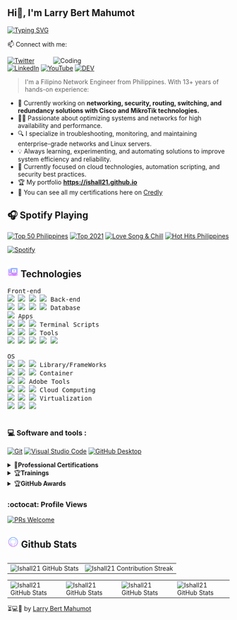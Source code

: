 ## Hi👋, I'm Larry Bert Mahumot

[![Typing SVG](https://readme-typing-svg.herokuapp.com?font=neuropol&color=%234E14B8&size=24&lines=I'am+Filipino+IT+Specialist.;Cyber+Security+Analyst;Cloud+Data+Engineer)](https://git.io/typing-svg)

📫 Connect with me:

<img align="right" alt="Coding" width="400" src="https://i.ibb.co/K0pKw7x/networking.gif">

[![Twitter](https://img.shields.io/badge/twitter-%231DA1F2.svg?&style=for-the-badge&logo=twitter&logoColor=white)](https://twitter.com/larrymahumot) [![LinkedIn](https://img.shields.io/badge/linkedin-%230077B5.svg?&style=for-the-badge&logo=linkedin&logoColor=white)](https://www.linkedin.com/in/larrymahumot/) [![YouTube](https://img.shields.io/badge/youtube-%23FF0000.svg?&style=for-the-badge&logo=youtube&logoColor=white)](https://youtube.com/larrymahumot) [![DEV](https://img.shields.io/badge/DEV-%23000000.svg?&style=for-the-badge&logo=dev.to&logoColor=white)](https://dev.to/larrymahumot)

> I'm a Filipino Network Engineer from Philippines. With 13+ years of hands-on experience:

- 🎯 Currently working on **networking, security, routing, switching, and redundancy solutions with Cisco and MikroTik technologies.**
- 👨‍💻 Passionate about optimizing systems and networks for high availability and performance.
- 🔍 I specialize in troubleshooting, monitoring, and maintaining enterprise-grade networks and Linux servers.
- 💡  Always learning, experimenting, and automating solutions to improve system efficiency and reliability.
- 🔗 Currently focused on cloud technologies, automation scripting, and security best practices.
- 🏆 My portfolio **https://ishall21.github.io**
- 🏅 You can see all my certifications here on [Credly](https://www.credly.com/users/larrymahumot)
## 🎧 Spotify Playing

[![Top 50 Philippines](https://img.shields.io/badge/Top%2050%20Philippines-%231DB954.svg?&style=flat-square&logo=spotify&logoColor=white)](https://open.spotify.com/playlist/37i9dQZEVXbNBz9cRCSFkY) [![Top 2021](https://img.shields.io/badge/Top%20%202021-%231DB954.svg?&style=flat-square&logo=spotify&logoColor=white)](https://open.spotify.com/playlist/06S64oWn7uGnfGrwjh5IWb) [![Love Song & Chill](https://img.shields.io/badge/Love%20Song%20&%20Chill-%231DB954.svg?&style=flat-square&logo=spotify&logoColor=white)](https://open.spotify.com/playlist/4QuJ2DbcTe7R8lzqfNXz7v) [![Hot Hits Philippines](https://img.shields.io/badge/Hot%20Hits%20Philippines-%231DB954.svg?&style=flat-square&logo=spotify&logoColor=white)](https://open.spotify.com/playlist/37i9dQZF1DXcZQSjptOQtk)

[![Spotify](https://spotify-now-playing-1.vercel.app/api/spotify-playing)](https://open.spotify.com/user/21yk3oaoukqj62nfwxwhv26fq)

## <img src="https://github.com/ishall21/ishall21/blob/main/computer-logo.png"/> Technologies
<kbd>
   <kbd>Front-end</kbd>
    <br>
    <img width="25px" src="https://cdn.jsdelivr.net/gh/devicons/devicon/icons/html5/html5-original.svg" /> 
    <img width="25px" src="https://cdn.jsdelivr.net/gh/devicons/devicon/icons/css3/css3-plain.svg" /> 
    <img width="25px" src="https://techstack-generator.vercel.app/sass-icon.svg" /> 
    <img width="25px" src="https://techstack-generator.vercel.app/js-icon.svg" />
  </kbd>
  <kbd>
    <kbd>Back-end</kbd>
    <br>
    <img width="25px" src="https://cdn.jsdelivr.net/gh/devicons/devicon/icons/php/php-original.svg" />
    <img width="25px" src="https://cdn.jsdelivr.net/gh/devicons/devicon/icons/typescript/typescript-original.svg" />
    <img width="25px" src="https://cdn.jsdelivr.net/gh/devicons/devicon/icons/nodejs/nodejs-original.svg" />
    <img width="25px" src="https://cdn.jsdelivr.net/gh/devicons/devicon/icons/rails/rails-original-wordmark.svg" />
  </kbd>
<kbd>
    <kbd>Database</kbd>
    <br>
   <img width="25px" src="https://techstack-generator.vercel.app/mysql-icon.svg" />
  </kbd>

  <kbd>
    <kbd>Apps</kbd>
    <br>
    <img width="25px" src="https://cdn.jsdelivr.net/gh/devicons/devicon/icons/java/java-original.svg" />
    <img width="25px" src="https://cdn.jsdelivr.net/gh/devicons/devicon/icons/kotlin/kotlin-original.svg" />
    <img width="25px" src="https://cdn.jsdelivr.net/gh/devicons/devicon/icons/dart/dart-original.svg" />
  </kbd>
  <kbd>
    <kbd>Terminal Scripts</kbd>
    <br>
    <img width="25px" src="https://techstack-generator.vercel.app/python-icon.svg" />
    <img width="25px" src="https://cdn.jsdelivr.net/gh/devicons/devicon/icons/bash/bash-original.svg" />
    <img width="25px" src="https://cdn.jsdelivr.net/gh/devicons/devicon/icons/ruby/ruby-original.svg" />
  </kbd>
  <kbd>
    <kbd>Tools</kbd>
    <br>
    <img width="25px" src="https://techstack-generator.vercel.app/github-icon.svg" />
    <img width="25px" src="https://cdn.jsdelivr.net/gh/devicons/devicon/icons/vscode/vscode-original.svg" />
    <img width="25px" src="https://github.com/termux/termux-app/raw/master/app/src/main/res/mipmap-xxxhdpi/ic_launcher.png" />
    <img width="25px" src="https://upload.wikimedia.org/wikipedia/commons/thumb/b/b2/Repl.it_logo.svg/512px-Repl.it_logo.svg.png">
    <img width="25px" src="https://img.icons8.com/fluent/42/000000/sublime-text.png">
  </kbd>
 <br><br>
  <kbd>
    <kbd>OS</kbd><br>
    <img width="25px" src="https://cdn.jsdelivr.net/gh/devicons/devicon/icons/linux/linux-original.svg" />
    <img width="25px" src="https://cdn.jsdelivr.net/gh/devicons/devicon/icons/android/android-original.svg" />
    <img width="25px" src="https://cdn.jsdelivr.net/gh/devicons/devicon/icons/windows8/windows8-original.svg" />
  </kbd>
  <kbd>
    <kbd>Library/FrameWorks</kbd>
    <br>
    <img width="25px" src="https://cdn.jsdelivr.net/gh/devicons/devicon/icons/bootstrap/bootstrap-original.svg" />
    <img width="25px" src="https://techstack-generator.vercel.app/react-icon.svg" />
    <img width="25px" src="https://cdn.jsdelivr.net/gh/devicons/devicon/icons/vuejs/vuejs-original.svg" />
  </kbd>
<kbd>
    <kbd>Container</kbd>
    <br>
    <img width="25px" src="https://techstack-generator.vercel.app/kubernetes-icon.svg" />
    <img width="25px" src="https://techstack-generator.vercel.app/docker-icon.svg" />
  </kbd>
  <kbd>
    <kbd>Adobe Tools</kbd>
    <br>
    <img width="25px" src="https://img.icons8.com/color/42/000000/adobe-photoshop.png" />
    <img width="25px" src="https://img.icons8.com/color/42/000000/adobe-illustrator.png" />
    <img width="25px" src="https://img.icons8.com/color/42/000000/adobe-premiere-pro--v1.png" />
  </kbd>
  <kbd>
    <kbd>Cloud Computing</kbd>
    <br>
    <img width="25px" src="https://techstack-generator.vercel.app/aws-icon.svg" />
    <img width="25px" src="https://img.icons8.com/color/42/000000/google-cloud.png" />
    <img width="25px" src="https://img.icons8.com/color/42/000000/azure-1.png" />
  </kbd>
  <kbd>
    <kbd>Virtualization</kbd>
    <br>
    <img width="25px" src="https://img.icons8.com/color/42/000000/virtualbox.png" />
    <img width="25px" src="https://img.icons8.com/color/42/000000/old-vmware-logo.png" />
    <img width="25px" src="https://img.icons8.com/color/42/000000/proxmox.png" />
  </kbd>
  <br/>
  <br/>

### 💻 Software and tools :

<p>
<a href="#"><img alt="Git" src="https://img.shields.io/badge/Git-F05033.svg?logo=git&logoColor=white"></a>
<a href="#"><img alt="Visual Studio Code" src="https://img.shields.io/badge/Visual%20Studio%20Code-0078d7.svg?logo=visual-studio-code&logoColor=white"></a>
<a href="#"><img alt="GitHub Desktop" src="https://img.shields.io/badge/GitHub%20Desktop-8034A9.svg?logo=github&logoColor=white"></a>
</p>

<!---##  **My Certifications **--->
<details>
    <summary>🏅<b>Professional Certifications</b></summary><br/>

- [AWS Certified Cloud Practitioner](https://www.credly.com/badges/34007aac-270b-415b-9cf1-d244792efd3d/public_url)
- [Microsoft Certified: Azure Administrator Associate](https://www.credly.com/badges/68f70689-6b23-4d5c-b5d5-8768b47c1a0c/public_url)
- [Microsoft Certified: Azure Fundamentals](https://www.credly.com/badges/80dd022b-b671-41b4-9aa5-ea05208f90cf/public_url)
- [Microsoft Certified: Security, Compliance, and Identity Fundamentals](https://www.credly.com/badges/d421b608-789d-4185-9a82-b1e6b0b2e8be/public_url)
- [Microsoft Certified: Azure Data Fundamentals](https://www.credly.com/badges/dbc71e69-fb2e-4434-95f9-c02e4e23c517/public_url)

<p align="left">
  <img src="https://images.credly.com/size/340x340/images/00634f82-b07f-4bbd-a6bb-53de397fc3a6/image.png" width="125" height="125">
  <img src="https://images.credly.com/size/340x340/images/336eebfc-0ac3-4553-9a67-b402f491f185/azure-administrator-associate-600x600.png" width="125" height="125">
  <img src="https://images.credly.com/size/340x340/images/be8fcaeb-c769-4858-b567-ffaaa73ce8cf/image.png" width="125" height="125">
  <img src="https://images.credly.com/size/340x340/images/fc1352af-87fa-4947-ba54-398a0e63322e/security-compliance-and-identity-fundamentals-600x600.png" width="125" height="125">
  <img src="https://images.credly.com/size/340x340/images/70eb1e3f-d4de-4377-a062-b20fb29594ea/azure-data-fundamentals-600x600.png" width="125" height="125">
</p>
</details>

<!---##  **My Achievements**--->
<details>
    <summary>🏆<b>Trainings</b></summary><br/>

- [AWS Academy Graduate - AWS Academy Cloud Architecting](https://www.credly.com/badges/b2d7d935-76d1-4136-ae19-88a1e693bac1/public_url)
- [AWS Academy Graduate - AWS Academy Cloud Foundations](https://www.credly.com/badges/3c96b578-9ff7-4918-b361-10a81471db94/public_url)
- [AWS Academy Graduate - AWS Academy Machine Learning Foundations](https://www.credly.com/badges/2d1d2fca-4d47-479a-b529-71f7a20181ea/public_url)
- [Google IT Automation with Python](https://www.credly.com/badges/99933589-c224-46c1-97c1-19489fb5fd60/public_url)
- [Google IT Support](https://www.credly.com/badges/6dc7258f-0381-410e-af36-14fc47ed60ee/public_url)
- [IBM Cybersecurity Analyst Professional](https://www.credly.com/badges/05944674-cdd9-4c84-b689-3fbae4f7e6bb/public_url)

<p align="left">
  <img src="https://images.credly.com/size/340x340/images/2f7b0627-48a0-4894-8d46-3245bdfe0463/image.png" width="125" height="125">
    <img src="https://images.credly.com/size/340x340/images/73e4a58b-a8ef-41a3-a7db-9183dd269882/image.png" width="125" height="125">
      <img src="https://images.credly.com/size/340x340/images/254b883a-44a3-4cec-b6f2-946a80522b39/image.png" width="125" height="125">
       <img src="https://images.credly.com/size/340x340/images/efbdc0d6-b46e-4e3c-8cf8-2314d8a5b971/GCC_badge_python_1000x1000.png" width="125" height="125">
        <img src="https://images.credly.com/size/340x340/images/ae2f5bae-b110-4ea1-8e26-77cf5f76c81e/GCC_badge_IT_Support_1000x1000.png" width="125" height="125">
         <img src="https://images.credly.com/size/340x340/images/a850079a-75bb-41e1-adae-dedfabcf597c/Professional_Certificate_-_IBM_Cybersecurity_Analyst.png" width="125" height="125">
</details>

<details>
    <summary>🏆<b>GitHub Awards</b></summary><br/>

[![Github Trophy](https://github-profile-trophy.vercel.app/?username=ishall21)](https://github.com/ishall21/github-profile-trophy)

</details>

### :octocat: Profile Views

[![PRs Welcome](https://komarev.com/ghpvc/?username=ishall21&label=Profile%20views&color=0e75b6&style=flat)](https://github.com/ishall21)


## <img src="https://github.com/ishall21/ishall21/blob/main/github-logo.png"/> Github Stats 
<!---
![Ishall21 GitHub stats](https://github-readme-stats.vercel.app/api?username=ishall21&theme=default&show_icons=true)
![Top Langs](https://github-readme-stats.vercel.app/api/top-langs/?username=ishall21&layout=compact)--->

<div align="center">
        <h2 align="center" class="section-heading"></h2>
        <p></p>
        <table align="center" width="100%" height="100%" >
            <tr>
                <td><img style="border: none;" src="https://github-profile-summary-cards.vercel.app/api/cards/profile-details?username=ishall21&theme=github_dark" alt="Ishall21 GitHub Stats"/></td>
                <td><img style="border: none;" src="https://github-readme-streak-stats.herokuapp.com/?user=ishall21&theme=merko" alt="Ishall21 Contribution Streak"/></td>
            </tr>
        </table>
        <table align="center" width="100%" height="100%" >
            <tr>
                <td><img style="border: none;" src="https://github-profile-summary-cards.vercel.app/api/cards/stats?username=ishall21&theme=github_dark" alt="Ishall21 GitHub Stats"/></td>
                <td><img style="border: none;" src="https://github-profile-summary-cards.vercel.app/api/cards/productive-time?username=ishall21&theme=github_dark&utcOffset=10" alt="Ishall21 GitHub Stats"/>
                <td><img style="border: none;" src="https://github-profile-summary-cards.vercel.app/api/cards/repos-per-language?username=ishall21&theme=github_dark" alt="Ishall21 GitHub Stats"/></td>
                <td><img style="border: none;" src="https://github-profile-summary-cards.vercel.app/api/cards/most-commit-language?username=ishall21&theme=github_dark" alt="Ishall21 GitHub Stats"/></td>
            </tr>
        </table>
    </div>


⏳💻🎯 by [Larry Bert Mahumot](https://github.com/ishall21)